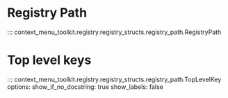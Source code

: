 # Registry Path
::: context_menu_toolkit.registry.registry_structs.registry_path.RegistryPath

# Top level keys
::: context_menu_toolkit.registry.registry_structs.registry_path.TopLevelKey
    options:
        show_if_no_docstring: true
        show_labels: false
